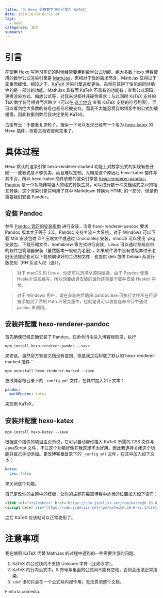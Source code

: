 ```yaml
---
title: '为 Hexo 更换数学渲染引擎为 KaTeX'
date: 2018-10-08 08:16:24
tags:
  - Hexo
categories: 其他
summary: ' '
---
```


<!-- more -->

# 引言

在使用 Hexo 写学习笔记的时候经常要用到数学公式功能。绝大多数 Hexo 博客使用的数学公式渲染引擎是 [MathJax](https://www.mathjax.org/)，但相对于我的需求而言，MathJax 显得过于笨重而缓慢。相较之下，[KaTeX](https://katex.org/) 渲染引擎速度更快。虽然在获得了性能的同时牺牲的是一部分的功能。MathJax 具有而 KaTeX 不具有的功能有：查看公式源码、更换渲染方式、缩放公式等，对我来说都并非硬性需求；与此同时 KaTeX 支持的 TeX 数学符号相对而言略少（可以在 [这个地方](https://katex.org/docs/supported.html) 查看 KaTeX 支持的符号列表），但可以看到绝大多数的符号也都已经被支持。而我不太能忍受我的博客中的公式加载缓慢，因此权衡利弊后我决定使用 KaTeX。

古语有云：不要重复造轮子。搜索一下可以发现已经有一个名为 [hexo-katex](https://github.com/thcd/hexo-katex) 的 Hexo 插件，照着文档安装就完事了。

# 具体过程

Hexo 默认的渲染引擎 hexo-renderer-marked 功能上对数学公式的实现有些丑陋——或者说是不够优美，而且难以定制。大概是这个原因让 hexo-katex 插件与其不合，所以 hexo-katex 插件依赖的渲染引擎是 [hexo-renderer-pandoc](https://github.com/wzpan/hexo-renderer-pandoc)。[Pandoc](http://pandoc.org/index.html) 是一个功能非常强大的格式转换工具，可以进行数十种文档格式之间的相互转换，这个渲染引擎只利用了其中 Markdown 转换为 HTML 的一部分，但是仍需要我们安装 Pandoc。

## 安装 Pandoc

参照 [Pandoc 官网的安装指南](http://pandoc.org/installing.html) 进行安装，注意 hexo-renderer-pandoc 要求 Pandoc 版本大于等于 2.0。Pandoc 支持主流三大系统，对于 Windows 可以下载 MSI 安装包或 ZIP 压缩文件或通过 Chocolatey 安装，macOS 可以使用 .pkg 安装包、下载压缩文件、homebrew 等方式进行安装，Linux 可以通过系统自带的软件包管理器安装（虽然版本一般较为老旧），如果软件源中没有或版本过于老旧无法接受也可以下载预编译好的二进制文件，也提供 deb 包供 Debian 系发行版使用（RH 系没人权（逃））。

> 对于 macOS 和 Linux，你还可以选择从源码编译。由于 Pandoc 使用 Haskell 语言编写，所以想要编译安装的话你还需要下载并安装 Haskell 平台。

> 对于 Windows 用户，请在安装完后确保 pandoc.exe 可执行文件所在目录被添加到了你的 Path 环境变量中，也就是说可以直接在命令行中通过 `pandoc` 来调用。

## 安装并配置 hexo-renderer-pandoc

首先确保已经正确安装了 Pandoc。在命令行中进入博客根目录，执行

```shell
npm install hexo-renderer-pandoc --save
```

来安装。虽然官方安装文档没有提到，但是我之后卸载了默认的 hexo-renderer-marked 插件：

```shell
npm uninstall hexo-renderer-marked --save
```

更改博客根目录下的 `_config.yml` 文件，在其中加入如下文本：

```yaml
pandoc:
  mathEngine: katex
```

来启用 KaTeX。

## 安装并配置 hexo-katex

```shell
npm install hexo-katex --save
```

根据这个插件的项目主页所说，它可以自动帮你插入 KaTeX 所需的 CSS 文件与 JavaScript 文件，不过这个功能好像在我这里不太好用，因此我选择关闭这个功能并自己手动添加。更改博客根目录下的 `_config.yml` 文件，在其中加入如下文本：

```yaml
katex:
  css: false
```

来关闭这个功能。

自己更改你的主题中的模板，让你的主题在每篇博客中适当的位置加入如下语句：

```html
<link rel="stylesheet" href="https://cdn.jsdelivr.net/npm/katex@0.10.0-rc.1/dist/katex.min.css" integrity="sha384-D+9gmBxUQogRLqvARvNLmA9hS2x//eK1FhVb9PiU86gmcrBrJAQT8okdJ4LMp2uv" crossorigin="anonymous">
<script defer src="https://cdn.jsdelivr.net/npm/katex@0.10.0-rc.1/dist/katex.min.js" integrity="sha384-483A6DwYfKeDa0Q52fJmxFXkcPCFfnXMoXblOkJ4JcA8zATN6Tm78UNL72AKk+0O" crossorigin="anonymous"></script>
```

之后 KaTeX 应该就可以正常使用了。

# 注意事项

我在使用 KaTeX 代替 MathJax 的过程中遇到的一些需要注意的问题。

1. KaTeX 的公式块内不支持 Unicode 字符（比如汉字）。
2. KaTeX 的行内公式中，\$ 符号与里面的公式间不能有空格，否则会无法正常渲染。
3. `\def` 语句只会在一个公式块内起作用，无法贯彻整个文档。



Finita la comedia.
